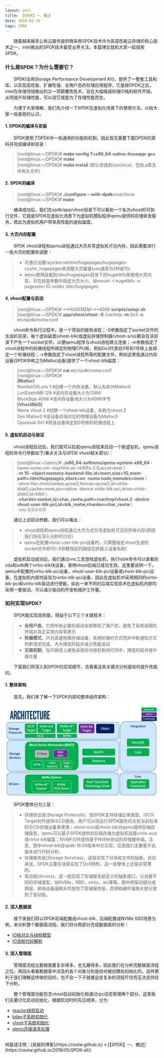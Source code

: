 ```yaml
---
layout: post
title: 【SPDK】一、概述
date: 2018-05-10 
tags: SPDK
---
```


&emsp;&emsp;随着越来越多公有云服务提供商采用SPDK技术作为其高性能云存储的核心技术之一，intel推出的SPDK技术备受业界关注。本篇博文就和大家一起探索SPDK。

### 什么是SPDK？为什么需要它？

&emsp;&emsp;SPDK(全称Storage Performance Development Kit)，提供了一整套工具和库，以实现高性能、扩展性强、全用户态的存储应用程序。它是继DPDK之后，intel在存储领域推出的又一项颠覆性技术，旨在大幅缩减存储IO栈的软件开销，从而提升存储性能，可以说它就是为了存储性能而生。

&emsp;&emsp;为便于大家理解，我们先介绍一下SPDK在虚拟化场景下的使用方法，以给大家一些直观的认识。

#### **1. DPDK的编译与安装**

&emsp;&emsp;SPDK使用了DPDK中一些通用的功能和机制，因此首先需要下载DPDK的源码并完成编译和安装：

> [root@linux:~/DPDK]# **make config T=x86_64-native-linuxapp-gcc**  
> [root@linux:~/DPDK]# **make**  
> [root@linux:~/DPDK]# **make install** (默认安装到/usr/local，包括.a库文件和头文件)  

#### **2. SPDK的编译**

> [root@linux:~/SPDK]# **./configure --with-dpdk=**/usr/local  
> [root@linux:~/SPDK]# **make** 

&emsp;&emsp;编译成功后，我们在spdk/app/vhost目录下可以看到一个名为vhost的可执行文件，它就是SPDK在虚拟化场景下为虚拟机模拟程序qemu提供的存储转发服务，借此为虚拟机用户带来高性能的虚拟磁盘。

#### **3. 大页内存配置**

&emsp;&emsp;SPDK vhost进程和qemu进程通过大页共享虚拟机可见内存，因此需要进行一些大页的配置和调整：

>* 可通过设置/sys/kernel/mm/hugepages/hugepages-xxx/nr_hugepages来调整大页数量(xxx通常为2M或1G)
>* qemu使用挂载到/dev/hugepages目录下的hugetlbfs来使用大页内存，可在挂载参数中指定大页大小，如mount -t hugetlbfs -o pagesize=1G nodev /dev/hugepages

#### **4. vhost配置与启动**

> [root@linux:~/SPDK]# **HUGEMEM=**4096 **scripts/setup.sh**  
> [root@linux:~/SPDK]# **app/vhost/vhost -S** /var/tmp **-m** 0x3 **-c** etc/spdk/rootw.conf  

&emsp;&emsp;vhost命令执行过程中，是一个常驻的服务进程；-S参数指定了socket文件的生成的目录，每个虚拟磁盘(vhost-blk)或虚拟存储控制器(vhost-scsi)都会在该目录下产生一个socket文件，以便qemu程序与vhost进程建立连接；-m参数指定了vhost进程中的轮循线程所绑定的物理CPU核，例如0x3代表在0号和1号核上各绑定一个轮循线程；-c参数指定了vhost进程所需的配置文件，例如这里我通过内存设备(SPDK中称之为Malloc设备)提供了一个vhost-blk磁盘：

> [root@linux:~/SPDK]# **cat** etc/spdk/rootw.conf   
> [root@linux:~/SPDK]#    
> **[Malloc]**    
> NumberOfLuns 1   #创建一个内存设备，默认名称为Malloc0    
> LunSizeInMB 128  #该内存设备大小为128M    
> BlockSize 4096   #该内存设备块大小为4096字节    
> **[VhostBlk0]**    
> Name vhost.2     #创建一个vhost-blk设备，名称为vhost.2    
> Dev Malloc0      #该设备后端对应的物理设备为Malloc0    
> Cpumask 0x1      #将该设备绑定到0号核的轮循线程上    

#### **5. 虚拟机启动与验证**

&emsp;&emsp;vhost进程启动后，我们就可以拉起qemu进程来启动一个新虚拟机，qemu进程的命令行参数如下(重点关注与SPDK vhost相关部分)：

> [root@linux:~/qemu]# **./x86_64-softmmu/qemu-system-x86_64** -name rootw-vm -machine pc-i440fx-2.6,accel=kvm \    
> **-m 1G -object memory-backend-file,id=mem,size=1G,mem-path=/dev/hugepages,share=on -numa node,memdev=mem** \    
> -drive file=/mnt/centos.qcow2,format=qcow2,id=virtio-disk0,cache=none,aio=native -device virtio-blk-pci,drive=virtio-disk0,id=blk0 \    
> **-chardev socket,id=char_rootw,path=/var/tmp/vhost.2 -device vhost-user-blk-pci,id=blk_rootw,chardev=char_rootw** \    
> -vnc 0.0.0.0:0    

&emsp;&emsp;通过上述启动参数，我们可以看出：
>* vhost进程和qemu进程通过大页方式共享虚拟机可见的所有内存(原因我们将在深入分析时讨论)
>* qemu在配置vhost-user-blk-pci设备时，只需要指定vhost生成的socket文件即可(-S参数指定的路径后拼接上设备名称)

&emsp;&emsp;虚拟机启动成功后，我们通过vnc工具登陆虚拟机，执行lsblk命令可以查看到vda和vdb两个virtio-blk块设备，表明vhost后端已成功生效。这里要说明一下，qemu中配置的virtio-blk-pci设备、vhost-user-blk-pci设备或vhost-blk-pci设备，在虚拟机内部均呈现为virtio-blk-pci设备，因此在虚拟机中采用相同的virtio-blk-pci和virtio-blk驱动进行使能，如此一来不同的后端实现技术在虚拟机内部均采用一套驱动，可以减少驱动的开发和维护工作量。

### 如何实现SPDK?

&emsp;&emsp;SPDK能实现高性能，得益于以下三个关键技术：

>* **全用户态**，它把所有必要的驱动全部移到了用户态，避免了系统调用的开销并真正实现内存零拷贝
>* **轮循模式**，针对高速物理存储设备，采用轮循的方式而非中断通知方式判断请求完成，大大降低时延并减少性能波动
>* **无锁机制**，在IO路径上避免采用任何锁机制进行同步，降低时延并提升吞吐量

&emsp;&emsp;下面我们将深入到SPDK的实现细节，去看看这些关键点分别是如何提升性能的。

#### **1. 整体架构**

&emsp;&emsp;首先，我们来了解一下SPDK内部的整体组件架构：

<div align="center">
<img src="/images/posts/spdk/arch.png" height="300" width="550">  
</div> 

&emsp;&emsp;SPDK整体分为三层：

>* 存储协议层(Storage Protocols)，指SPDK支持存储应用类型。iSCSI Target对外提供iSCSI服务，用户可以将运行SPDK服务的主机当前标准的iSCSI存储设备来使用；vhost-scsi或vhost-blk对qemu提供后端存储服务，qemu可以基于SPDK提供的后端存储为虚拟机挂载virtio-scsi或virtio-blk磁盘；NVMF对外提供基于NVMe协议的存储服务端。注意，图中vhost-blk在spdk-18.04版本中已实现，后面我们主要基于此版本进行代码分析。
>* 存储服务层(Storage Services)，该层实现了对块和文件的抽象。目前来说，SPDK主要在块层实现了QoS特性，这一层整体上还是非常薄的。
>* 驱动层(drivers)，这一层实现了存储服务层定义的抽象接口，以对接不同的存储类型，如NVMe，RBD，virtio，aio等等。图中把驱动细分成两层，和块设备强相关的放到了存储服务层，而把和硬件强相关部分放到了驱动层。

#### **2. 深入数据面**

&emsp;&emsp;接下来我们将以SPDK前端配置成vhost-blk、后端配置成NVMe SSD场景为例，来分析整个数据面流程。我们将分两部分完成数据面的分析：

* [IO栈对比与线程模型](https://rootw.github.io/2018/05/SPDK-iostack/)
* [IO流程代码解析](https://rootw.github.io/2018/05/SPDK-ioanalyze/)

#### **3. 深入管理面**

&emsp;&emsp;管理面流程比数据面要复杂得多，也无趣得多。因此我们在分析完数据面流程之后，再回头看看数据面中涉及的各个对象分别是如何被创建和初始化的，这样更利于我们理解这样做的目的，也不会一下子就被这些复杂的流程吓住而无法坚持往下分析。

&emsp;&emsp;整个管理面功能包含vhost启动初始化和通过rpc动态管理两个部分，这里我们主要讨化启动初始化，根据启动时的先后顺序，分为

* [reactor线程启动]()
* [bdev子系统初始化]()
* [vhost子系统初始化]()
* [qemu连接请求处理]()

<br>
转载请注明：[吴斌的博客](https://rootw.github.io) » [【SPDK】一、概述](https://rootw.github.io/2018/05/SPDK-all/) 
